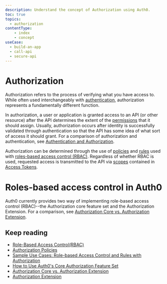 ```yaml
---
description: Understand the concept of Authorization using Auth0.
toc: true
topics:
  - authorization
contentType: 
    - index
    - concept
useCase:
  - build-an-app
  - call-api
  - secure-api
---
```

# Authorization

Authorization refers to the process of verifying what you have access to. While often used interchangeably with [authentication](/authentication-auth), authorization represents a fundamentally different function. 

In authorization, a user or application is granted access to an API (or other resource) after the API determines the extent of the [permissions](/authorization/concepts/permissions) that it should assign. Usually, authorization occurs after identity is successfully validated through authentication so that the API has some idea of what sort of access it should grant. For a comparison of authorization and authentication, see [Authentication and Authorization](/authorization/concepts/authz-and-authn).

Authorization can be determined through the use of [policies](/authorization/concepts/policies) and [rules](/authorization/concepts/authz-rules) used with [roles-based access control (RBAC)](/authorization/concepts/rbac). Regardless of whether RBAC is used, requested access is transmitted to the API via [scopes](/scopes) contained in [Access Tokens](/tokens/overview-access-tokens).

# Roles-based access control in Auth0

Auth0 currently provides two way of implementing role-based access control (RBAC)--the Authorization core feature set and the Authorization Extension. For a comparison, see [Authorization Core vs. Authorization Extension](/authorization/concepts/core-vs-extension).

## Keep reading

- [Role-Based Access Control(RBAC)](/authorization/concepts/rbac)
- [Authorization Policies](/authorization/concepts/policies)
- [Sample Use Cases: Role-based Access Control and Rules with Authorization](/authorization/concepts/sample-use-cases)
- [How to Use Auth0's Core Authorization Feature Set](/authorization/guides/how-to)
- [Authorization Core vs. Authorization Extension](/authorization/concepts/core-vs-extension)
- [Authorization Extension](/extensions/authorization-extension)
